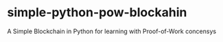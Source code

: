 # simple-python-pow-blockahin
A Simple Blockchain in Python for learning with Proof-of-Work concensys
